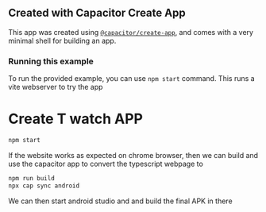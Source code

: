 ## Created with Capacitor Create App

This app was created using [`@capacitor/create-app`](https://github.com/ionic-team/create-capacitor-app),
and comes with a very minimal shell for building an app.

### Running this example

To run the provided example, you can use `npm start` command.
This runs a vite webserver to try the app

# Create T watch APP

```bash
npm start
```

If the website works as expected on chrome browser, then we can build and use the capacitor app to convert the typescript webpage to

```bash
npm run build
npx cap sync android
```
We can then start android studio and and build the final APK in there

